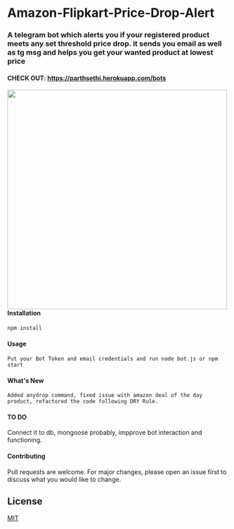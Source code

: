 # Amazon-Flipkart-Price-Drop-Alert

### A telegram bot which alerts you if your registered product meets any set threshold price drop. it sends you email as well as tg msg and helps you get your wanted product at lowest price

#### CHECK OUT: https://parthsethi.herokuapp.com/bots

<img align="left" src="https://i.imgur.com/cMQu5Jp.png" width="500px"/>

#### Installation

```bash
npm install
```

#### Usage

```
Put your Bot Token and email credentials and run node bot.js or npm start
```

#### What's New

    Added anydrop command, fixed issue with amazon deal of the day product, refactored the code following DRY Rule.

#### TO DO

  Connect it to db, mongoose probably, impprove bot interaction and functioning.


#### Contributing

Pull requests are welcome. For major changes, please open an issue first to discuss what you would like to change.

## License

[MIT](https://choosealicense.com/licenses/mit/)
